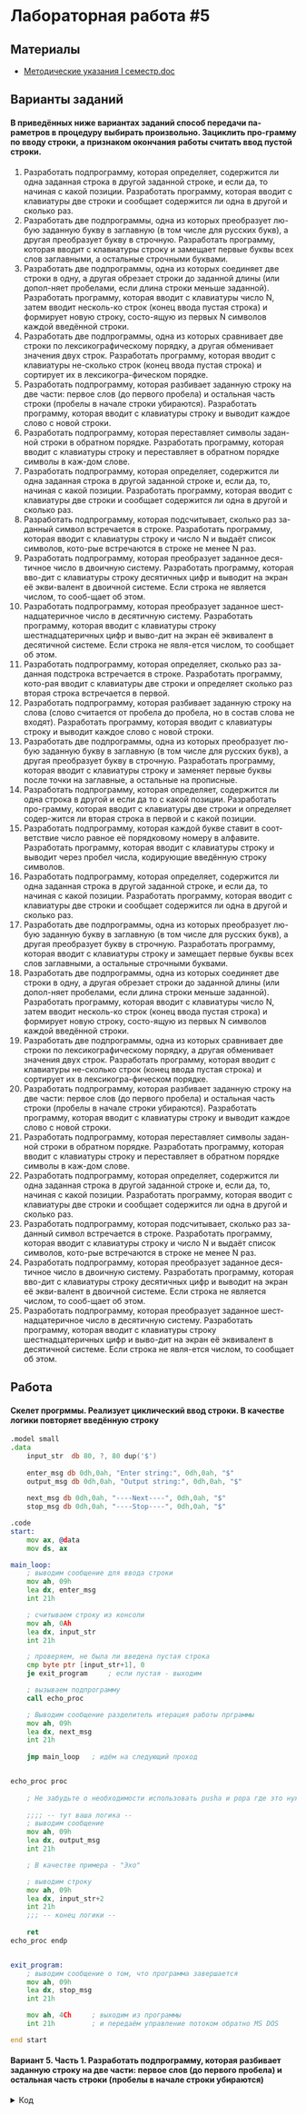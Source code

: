 # Лабораторная работа #5

## Материалы

* [Методические указания I семестр.doc](../%D0%9C%D0%B5%D1%82%D0%BE%D0%B4%D0%B8%D1%87%D0%B5%D1%81%D0%BA%D0%B8%D0%B5%20%D1%83%D0%BA%D0%B0%D0%B7%D0%B0%D0%BD%D0%B8%D1%8F%20I%20%D1%81%D0%B5%D0%BC%D0%B5%D1%81%D1%82%D1%80.doc)

## Варианты заданий

#### В приведённых ниже вариантах заданий способ передачи па-раметров в процедуру выбирать произвольно. Зациклить про-грамму по вводу строки, а признаком окончания работы считать ввод пустой строки.


1.	Разработать подпрограмму, которая определяет, содержится ли одна заданная строка в другой заданной строке, и если да, то начиная с какой позиции. Разработать программу, которая вводит с клавиатуры две строки и сообщает содержится ли одна в другой и сколько раз.
2.	Разработать две подпрограммы, одна из которых преобразует лю-бую заданную букву в заглавную (в том числе для русских букв), а другая преобразует букву в строчную. Разработать программу, которая вводит с клавиатуры строку и замещает первые буквы всех слов заглавными, а остальные строчными буквами.
3.	Разработать две подпрограммы, одна из которых соединяет две строки в одну, а другая обрезает строки до заданной длины (или допол-няет пробелами, если длина строки меньше заданной). Разработать программу, которая вводит с клавиатуры число N, затем вводит несколь-ко строк (конец ввода пустая строка) и формирует новую строку, состо-ящую из первых N символов каждой введённой строки.
4.	Разработать две подпрограммы, одна из которых сравнивает две строки по лексикографическому порядку, а другая обменивает значения двух строк. Разработать программу, которая вводит с клавиатуры не-сколько строк (конец ввода пустая строка) и сортирует их в лексикогра-фическом порядке.
5.	Разработать подпрограмму, которая разбивает заданную строку на две части: первое слов (до первого пробела) и остальная часть строки (пробелы в начале строки убираются). Разработать программу, которая вводит с клавиатуры строку и выводит каждое слово с новой строки.
6.	Разработать подпрограмму, которая переставляет символы задан-ной строки в обратном порядке. Разработать программу, которая вводит с клавиатуры строку и переставляет в обратном порядке символы в каж-дом слове.
7.	Разработать подпрограмму, которая определяет, содержится ли одна заданная строка в другой заданной строке и, если да, то, начиная с какой позиции. Разработать программу, которая вводит с клавиатуры две строки и сообщает содержится ли одна в другой и сколько раз.
8.	Разработать подпрограмму, которая подсчитывает, сколько раз за-данный символ встречается в строке. Разработать программу, которая вводит с клавиатуры строку и число N и выдаёт список символов, кото-рые встречаются в строке не менее N раз.
9.	Разработать подпрограмму, которая преобразует заданное деся-тичное число в двоичную систему. Разработать программу, которая вво-дит с клавиатуры строку десятичных цифр и выводит на экран её экви-валент в двоичной системе. Если строка не является числом, то сооб-щает об этом.
10.	Разработать подпрограмму, которая преобразует заданное шест-надцатеричное число в десятичную систему. Разработать программу, которая вводит с клавиатуры строку шестнадцатеричных цифр и выво-дит на экран её эквивалент в десятичной системе. Если строка не явля-ется числом, то сообщает об этом.
11.	Разработать подпрограмму, которая определяет, сколько раз за-данная подстрока встречается в строке. Разработать программу, кото-рая вводит с клавиатуры две строки и определяет сколько раз вторая строка встречается в первой.
12.	Разработать подпрограмму, которая разбивает заданную строку на слова (слово считается от пробела до пробела, но в состав слова не входят). Разработать программу, которая вводит с клавиатуры строку и выводит каждое слово с новой строки.
13.	Разработать две подпрограммы, одна из которых преобразует лю-бую заданную букву в заглавную (в том числе для русских букв), а другая преобразует букву в строчную. Разработать программу, которая вводит с клавиатуры строку и заменяет первые буквы после точки на заглавные, а остальные на прописные.
14.	Разработать подпрограмму, которая определяет, содержится ли одна строка в другой и если да то с какой позиции. Разработать про-грамму, которая вводит с клавиатуры две строки и определяет содер-жится ли вторая строка в первой и с какой позиции.
15.	Разработать подпрограмму, которая каждой букве ставит в соот-ветствие число равное её порядковому номеру в алфавите. Разработать программу, которая вводит с клавиатуры строку и выводит через пробел числа, кодирующие введённую строку символов.
16.	Разработать подпрограмму, которая определяет, содержится ли одна заданная строка в другой заданной строке, и если да, то начиная с какой позиции. Разработать программу, которая вводит с клавиатуры две строки и сообщает содержится ли одна в другой и сколько раз.
17.	Разработать две подпрограммы, одна из которых преобразует лю-бую заданную букву в заглавную (в том числе для русских букв), а другая преобразует букву в строчную. Разработать программу, которая вводит с клавиатуры строку и замещает первые буквы всех слов заглавными, а остальные строчными буквами.
18.	Разработать две подпрограммы, одна из которых соединяет две строки в одну, а другая обрезает строки до заданной длины (или допол-няет пробелами, если длина строки меньше заданной). Разработать программу, которая вводит с клавиатуры число N, затем вводит несколь-ко строк (конец ввода пустая строка) и формирует новую строку, состо-ящую из первых N символов каждой введённой строки.
19.	Разработать две подпрограммы, одна из которых сравнивает две строки по лексикографическому порядку, а другая обменивает значения двух строк. Разработать программу, которая вводит с клавиатуры не-сколько строк (конец ввода пустая строка) и сортирует их в лексикогра-фическом порядке.
20.	Разработать подпрограмму, которая разбивает заданную строку на две части: первое слов (до первого пробела) и остальная часть строки (пробелы в начале строки убираются). Разработать программу, которая вводит с клавиатуры строку и выводит каждое слово с новой строки.
21.	Разработать подпрограмму, которая переставляет символы задан-ной строки в обратном порядке. Разработать программу, которая вводит с клавиатуры строку и переставляет в обратном порядке символы в каж-дом слове.
22.	Разработать подпрограмму, которая определяет, содержится ли одна заданная строка в другой заданной строке и, если да, то, начиная с какой позиции. Разработать программу, которая вводит с клавиатуры две строки и сообщает содержится ли одна в другой и сколько раз.
23.	Разработать подпрограмму, которая подсчитывает, сколько раз за-данный символ встречается в строке. Разработать программу, которая вводит с клавиатуры строку и число N и выдаёт список символов, кото-рые встречаются в строке не менее N раз.
24.	Разработать подпрограмму, которая преобразует заданное деся-тичное число в двоичную систему. Разработать программу, которая вво-дит с клавиатуры строку десятичных цифр и выводит на экран её экви-валент в двоичной системе. Если строка не является числом, то сооб-щает об этом.
25.	Разработать подпрограмму, которая преобразует заданное шест-надцатеричное число в десятичную систему. Разработать программу, которая вводит с клавиатуры строку шестнадцатеричных цифр и выво-дит на экран её эквивалент в десятичной системе. Если строка не явля-ется числом, то сообщает об этом.

## Работа

#### Скелет прогрммы. Реализует циклический ввод строки. В качестве логики повторяет введённую строку

```asm
.model small
.data
    input_str  db 80, ?, 80 dup('$')
    
    enter_msg db 0dh,0ah, "Enter string:", 0dh,0ah, "$"
    output_msg db 0dh,0ah, "Output string:", 0dh,0ah, "$"
    
    next_msg db 0dh,0ah, "----Next----", 0dh,0ah, "$"
    stop_msg db 0dh,0ah, "----Stop----", 0dh,0ah, "$"

.code
start:
    mov ax, @data
    mov ds, ax    

main_loop:
    ; выводим сообщение для ввода строки
    mov ah, 09h
    lea dx, enter_msg
    int 21h

    ; считываем строку из консоли
    mov ah, 0Ah
    lea dx, input_str
    int 21h

    ; проверяем, не была ли введена пустая строка
    cmp byte ptr [input_str+1], 0
    je exit_program     ; если пустая - выходим

    ; вызываем подпрограмму
    call echo_proc

    ; Выводим сообщение разделитель итерация работы прграммы
    mov ah, 09h
    lea dx, next_msg
    int 21h
    
    jmp main_loop   ; идём на следующий проход


echo_proc proc
    
    ; Не забудьте о необходимости использовать pusha и popa где это нужно!
    
    ;;;; -- тут ваша логика --
    ; выводим сообщение
    mov ah, 09h
    lea dx, output_msg
    int 21h

    ; В качестве примера - "Эхо"

    ; выводим строку
    mov ah, 09h
    lea dx, input_str+2
    int 21h
    ;;; -- конец логики --
  
    ret
echo_proc endp


exit_program:
    ; выводим сообщение о том, что программа завершается
    mov ah, 09h
    lea dx, stop_msg
    int 21h

    mov ah, 4Ch     ; выходим из программы
    int 21h         ; и передаём управление потоком обратно MS DOS

end start
```

#### Вариант 5. Часть 1. Разработать подпрограмму, которая разбивает заданную строку на две части: первое слов (до первого пробела) и остальная часть строки (пробелы в начале строки убираются)
<details>
  <summary>Код</summary>
  
    
```asm
.model small
.data
    input_str  db 80, ?, 80 dup('$')    ; тут заполняем всю строку знаком конца строки заранее
    first_word db 80, ?, 80 dup('$')
    other_str  db 80, ?, 80 dup('$')
    
    enter_msg db 0dh,0ah, "Enter string:", 0dh,0ah, "$"
    output_msg db 0dh,0ah, "Output string:", 0dh,0ah, "$"

    fword_msg db 0dh,0ah, "First word:", 0dh,0ah, "$"
    other_msg db 0dh,0ah, "Other string:", 0dh,0ah, "$"
    
    next_msg db 0dh,0ah, "----Next----", 0dh,0ah, "$"
    stop_msg db 0dh,0ah, "----Stop----", 0dh,0ah, "$"
    blnk_msg db 0dh,0ah, "----Only spaces.not work to do----", 0dh,0ah, "$"
    
    space db ' '    ; знак пробела
    s_end db '$'    ; знак конца строки

.code
start:
    mov ax, @data
    mov ds, ax    

main_loop:
    ; выводим сообщение для ввода строки
    mov ah, 09h
    lea dx, enter_msg
    int 21h

    ; считываем строку из консоли
    mov ah, 0Ah
    lea dx, input_str
    int 21h

    ; проверяем, не была ли введена пустая строка
    cmp byte ptr [input_str+1], 0
    je exit_program     ; если пустая - выходим
    
    ; проверям, есть ли в строке что-то, кроме пробелов
    call check_is_blank
    cmp ax, 0h
    jne only_blank 
    
    ; вызываем подпрограмму логики
    call logic

next:
    ; Выводим сообщение-разделитель итераций работы прграммы
    mov ah, 09h
    lea dx, next_msg
    int 21h
    
    jmp main_loop   ; идём на следующий проход

only_blank:
    ; выводим сообщение о том, что в строке только пробелы
    mov ah, 09h
    lea dx, blnk_msg
    int 21h
    
    jmp next ; идём на след проход main_loop

; подпрограмма проверки на то, есть ли в строке что-то кроме пробелов
; ставит в регистр ax 1-только пробелы, 0-есть и другие символы
check_is_blank proc
    
    ; подготавливаем регистр для индексации исходной строки
    xor di, di
    mov di, 2h
    
    ; ax будем использовать как промежуточный буфер
    xor ax, ax
    
    ; устанавливаем кол-во итераций цикла
    xor cx, cx
    mov cl, [input_str+1]
    
    check_lbody:
        ; проверяем пробел ли это
        mov al, [input_str+di]
        cmp al, space
        jne it_not_space    ; если не пробел
    
    check_loop:
        ; инкреминтируем для след итерации
        inc di
        loop check_lbody
        
        ; если мы тут, то по всей строке уже прошлись, а встретились лишь пробелы
        xor ax, ax
        mov ax, 1h
        ret
        
    it_not_space:
        ; если не пробел - ставим ax в 0 и выходим
        xor ax, ax
        mov ax, 0h
        ret        
    
check_is_blank endp

logic proc
    ; регистром di будем индексировать input_str
    xor di, di
    mov di, 2h
    
    ; регистром si будем индексировать first_word
    xor si, si
    
    ; ax в качестве промежуточного буфера
    xor ax, ax
    
    ; 1. Отсеиваем первые пробелы
    lo_body:
        mov al, [input_str+di] 
        cmp al, space
        jne start_calc_fword ; если символ не пробел
        
        ; на след итерацию если символ оказался пробелом
        inc di
        jmp lo_body
    
    ; 2. Обработка первого слова
    start_calc_fword:
        call fword_copy

        ; выводим сообщение о том, что это первое слово
        mov ah, 09h
        lea dx, fword_msg
        int 21h

        ; выводим первое слово
        mov ah, 09h
        lea dx, first_word
        int 21h

    ; 3. Обработка остальной части строки
    start_calc_other:
        ; +1, так как в input_str+di сейчас пробел
        inc di
        call other_copy
        
        ; выводим сообщение о том, что это other_str
        mov ah, 09h
        lea dx, other_msg
        int 21h

        ; выводим other_str
        mov ah, 09h
        lea dx, other_str
        int 21h
    
    ret ; завершение подпрограммы. возврат в вызывающую программу (main_loop)

logic endp

fword_copy proc

    ; регистром si будем индексировать first_word
    xor si, si
    
    ; ax в качестве промежуточного буфера
    xor ax, ax

    ; копирование первого слова
    f_copy_loop:
        ; если символ пробел - копирование первого слова завершено
        mov al, [input_str+di]
        cmp al, space
        je f_end_copy

        ; иначе - это всё ещё первое слово, копируем его
        mov al, [input_str+di]
        mov byte ptr [first_word+si], al

        ; след итерация копирования
        inc di
        inc si
        jmp f_copy_loop 

    ; когда завершили копирование первого слова    
    f_end_copy:
        ret  ; завершение подпрограммы. возврат в вызывающую программу (logic)  

fword_copy endp
      
      
      
other_copy proc
    ; регистром si будем индексировать other_str
    xor si, si
    
    ; ax в качестве промежуточного буфера
    xor ax, ax
    
    ; утсанавливаем кол-во итераций цикла, чтобы программа не ушла дальше конца строки
    xor cx, cx
    mov cl, [input_str+1]
    sub cx, di
    add cx, 2h

    ; копирование
    o_copy_loop:
        ; копируем
        mov al, [input_str+di]
        mov byte ptr [other_str+si], al
        
    lo_beg:    
        ; след итерация копирования
        inc di
        inc si
        
        loop o_copy_loop 

    ; когда завершили копирование   
    o_end_copy:
        ; добавляем в конец знак конца строки, так как в исходной его может и не быть
        mov al, s_end
        mov byte ptr [other_str+si], al
        ret  ; завершение подпрограммы. возврат в вызывающую программу (logic) 
              
other_copy endp

exit_program:
    ; выводим сообщение о том, что программа завершается
    mov ah, 09h
    lea dx, stop_msg
    int 21h

    mov ah, 4Ch     ; выходим из программы
    int 21h         ; и передаём управление потоком обратно MS DOS

end start

```
    
</details>
